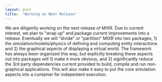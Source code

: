 ```yaml
---
layout: post
title:  "Working on Next Release"
---
```

We are diligently working on the next release of MIXR.  Due to current interest, we plan to "wrap up" and package current improvements into a release. Eventually we will "divide" or "partition" MIXR into two packages, 1) the simulation/models/physics of defining and computing entity interactions and 2) the graphical aspects of displaying a virtual world.  The framework has always been organized this way, but explicitly breaking these aspects out into packages will 1) make it more obvious, and 2) significantly reduce the 3rd party dependencies current provided to build, compile and run non-graphical applications.  This will also make it easy to put the core simulation aspects into a container for indepentent execution.
